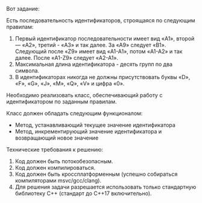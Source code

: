 Вот задание:

Есть последовательность идентификаторов, строящаяся по следующим правилам:  
1. Первый идентификатор последовательности имеет вид «A1», второй — «A2», третий - «A3» и так далее. За «A9» следует «B1». Следующий после «Z9» имеет вид «A1-A1», потом «A1-A2» и так далее. После «A1-Z9» следует «A2-A1».  
2. Максимальная длина идентификатора - десять групп по два символа.  
3. В идентификаторах никогда не должны присутствовать буквы «D», «F», «G», «J», «M», «Q», «V» и цифра «0».  

Необходимо реализовать класс, обеспечивающий работу с идентификатором по заданным правилам.  

Класс должен обладать следующим функционалом:  
- Метод, устанавливающий текущее значение идентификатора  
- Метод, инкрементирующий значение идентификатора и возвращающий новое значение  

Технические требования к решению:  
1. Код должен быть потокобезопасным.  
2. Код должен компилироваться.  
3. Код должен быть кроссплатформенным (успешно собираться компиляторами msvc/gcc/clang).  
4. Для решения задачи разрешается использовать только стандартную библиотеку С++ (стандарт до C++17 включительно).  